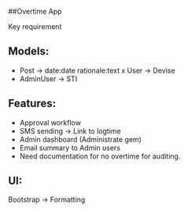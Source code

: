 ##Overtime App

Key requirement

## Models:
- Post -> date:date rationale:text
x User -> Devise
- AdminUser -> STI

## Features:
- Approval workflow
- SMS sending -> Link to logtime
- Admin dashboard (Administrate gem)
- Email summary to Admin users
- Need documentation for no overtime for auditing.

## UI:
Bootstrap -> Formatting

